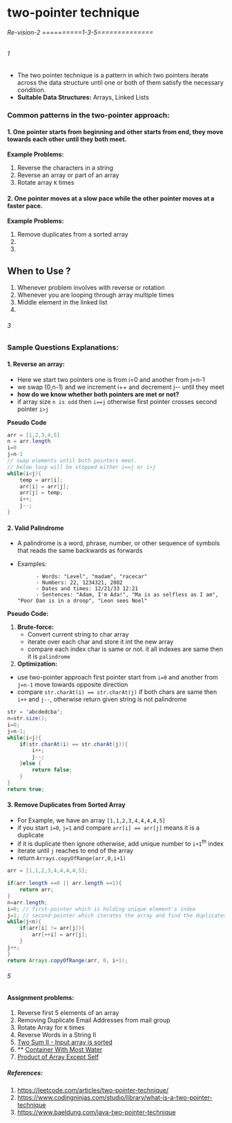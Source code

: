 # two-pointer technique
###### Re-vision-2 ==========1-3-5==============
###### 1
- The two pointer technique is a pattern in which two pointers iterate across the data structure until one or both of them satisfy the necessary condition.
- **Suitable Data Structures:** Arrays, Linked Lists

### Common patterns in the two-pointer approach:
            
#### 1. One pointer starts from beginning and other starts from end, they move towards each other until they both meet.

**Example Problems:**
1. Reverse the characters in a string
2. Reverse an array or part of an array
3. Rotate array `K` times



#### 2. One pointer moves at a slow pace while the other pointer moves at a faster pace.

**Example Problems:**
1. Remove duplicates from a sorted array
2. 
3. 

## When to Use ?
1. Whenever problem involves with reverse or rotation
2. Whenever you are looping through array multiple times
3. Middle element in the linked list
4. 

###### 3
### Sample Questions Explanations:

#### 1. Reverse an array:
- Here we start two pointers one is from i=0  and another from j=n-1
- we swap (0,n-1) and we increment i++ and decrement j-- until they meet
- **how do we know whether both pointers are met or not?**
- if array size `n is odd` then `i==j` otherwise first pointer crosses second pointer `i>j`

**Pseudo Code**
```java
arr = [1,2,3,4,5]
n = arr.length
i=0
j=n-1
// swap elements until both pointers meet.
// below loop will be stopped either i==j or i>j        
while(i<j){
    temp = arr[i];
    arr[i] = arr[j];
    arr[j] = temp;
    i++;
    j--;
}

```
#### 2. Valid Palindrome
- A palindrome is a word, phrase, number, or other sequence of symbols that reads the same backwards as forwards
- Examples: 
            
            - Words: "Level", "madam", "racecar"
            - Numbers: 22, 1234321, 2002
            - Dates and times: 12/21/33 12:21
            - Sentences: "Adam, I'm Ada!", "Ma is as selfless as I am", "Poor Dan is in a droop", "Leon sees Noel"
**Pseudo Code:**
1. **Brute-force:** 
   - Convert current string to char array
   - iterate over each char and store it int the new array
   - compare each index char is same or not. it all indexes are same then it is `palindrome`
2. **Optimization:**
  - use two-pointer approach first pointer start from `i=0` and another from `j=n-1` move towards opposite direction
  - compare `str.charAt(i) == str.charAt(j)` if both chars are same then `i++` and `j--`, otherwise return given string is not palindrome

```java
str = 'abcdedcba';
n=str.size();
i=0;
j=n-1;
while(i<j){
    if(str.charAt(i) == str.charAt(j)){
        i++; 
        j--;
    }else {
        return false;    
    }    
}
return true;
```

#### 3. Remove Duplicates from Sorted Array
- For Example, we have an array `[1,1,2,3,4,4,4,4,5]`
- if you start `i=0`, `j=1` and compare `arr[i] == arr[j]` means it is a duplicate
- if it is duplicate then ignore otherwise, add unique number to `i+1`<sup>th</sup> index
- iterate until `j` reaches to end of the array
- return `Arrays.copyOfRange(arr,0,i+1)`

```java
arr = [1,1,2,3,4,4,4,4,5];

if(arr.length ==0 || arr.length ==1){
    return arr;
}
n=arr.length;
i=0; // first-pointer which is holding unique element's index
j=1; // second-pointer which iterates the array and find the duplicates
while(j<n){
    if(arr[i] != arr[j]){
        arr[++i] = arr[j];
    }
j++;
}
return Arrays.copyOfRange(arr, 0, i+1);
``` 



###### 5
#### Assignment problems:
1. Reverse first 5 elements of an array
2. Removing Duplicate Email Addresses from mail group
3. Rotate Array for `K` times
4. Reverse Words in a String II
5. [Two Sum II - Input array is sorted](https://leetcode.com/problems/two-sum-ii-input-array-is-sorted/)
6. ** [Container With Most Water](https://leetcode.com/problems/container-with-most-water/)
7. [Product of Array Except Self](https://leetcode.com/problems/product-of-array-except-self/)


##### References:
1. https://leetcode.com/articles/two-pointer-technique/
2. https://www.codingninjas.com/studio/library/what-is-a-two-pointer-technique
3. https://www.baeldung.com/java-two-pointer-technique




